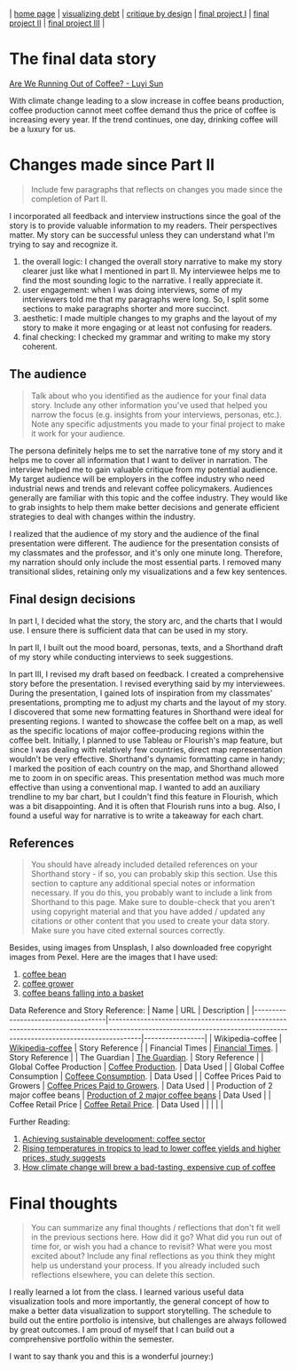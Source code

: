 | [home page](https://luyi-sss.github.io/tswd-portfolio-luyi/) | [visualizing debt](visualizing-government-debt) | [critique by design](critique-by-design) | [final project I](final-project-part-one) | [final project II](final-project-part-two) | [final project III](final-project-part-three) |

# The final data story
[Are We Running Out of Coffee? - Luyi Sun](https://carnegiemellon.shorthandstories.com/are-we-running-out-of-coffee/index.html)

With climate change leading to a slow increase in coffee beans production, coffee production cannot meet coffee demand thus the price of coffee is increasing every year. If the trend continues, one day, drinking coffee will be a luxury for us.

<script src="https://carnegiemellon.shorthandstories.com/are-we-running-out-of-coffee/embed.js"></script>


# Changes made since Part II
> Include few paragraphs that reflects on changes you made since the completion of Part II. 

I incorporated all feedback and interview instructions since the goal of the story is to provide valuable information to my readers. Their perspectives matter. My story can be successful unless they can understand what I'm trying to say and recognize it.
1. the overall logic: I changed the overall story narrative to make my story clearer just like what I mentioned in part II. My interviewee helps me to find the most sounding logic to the narrative. I really appreciate it.  
2. user engagement: when I was doing interviews, some of my interviewers told me that my paragraphs were long. So, I split some sections to make paragraphs shorter and more succinct.
3. aesthetic: I made multiple changes to my graphs and the layout of my story to make it more engaging or at least not confusing for readers.
4. final checking: I checked my grammar and writing to make my story coherent.


## The audience
> Talk about who you identified as the audience for your final data story. Include any other information you've used that helped you narrow the focus (e.g. insights from your interviews, personas, etc.).  Note any specific adjustments you made to your final project to make it work for your audience.

The persona definitely helps me to set the narrative tone of my story and it helps me to cover all information that I want to deliver in narration. The interview helped me to gain valuable critique from my potential audience. My target audience will be employers in the coffee industry who need industrial news and trends and relevant coffee policymakers. Audiences generally are familiar with this topic and the coffee industry. They would like to grab insights to help them make better decisions and generate efficient strategies to deal with changes within the industry.

I realized that the audience of my story and the audience of the final presentation were different. The audience for the presentation consists of my classmates and the professor, and it's only one minute long. Therefore, my narration should only include the most essential parts. I removed many transitional slides, retaining only my visualizations and a few key sentences.  


## Final design decisions
In part I, I decided what the story, the story arc, and the charts that I would use. I ensure there is sufficient data that can be used in my story.  

In part II, I built out the mood board, personas, texts, and a Shorthand draft of my story while conducting interviews to seek suggestions.  

In part III, I revised my draft based on feedback. I created a comprehensive story before the presentation. I revised everything said by my interviewees. During the presentation, I gained lots of inspiration from my classmates' presentations, prompting me to adjust my charts and the layout of my story. I discovered that some new formatting features in Shorthand were ideal for presenting regions. I wanted to showcase the coffee belt on a map, as well as the specific locations of major coffee-producing regions within the coffee belt. Initially, I planned to use Tableau or Flourish's map feature, but since I was dealing with relatively few countries, direct map representation wouldn't be very effective. Shorthand's dynamic formatting came in handy; I marked the position of each country on the map, and Shorthand allowed me to zoom in on specific areas. This presentation method was much more effective than using a conventional map. I wanted to add an auxiliary trendline to my bar chart, but I couldn't find this feature in Flourish, which was a bit disappointing. And it is often that Flourish runs into a bug. Also, I found a useful way for narrative is to write a takeaway for each chart.


## References
> You should have already included detailed references on your Shorthand story - if so, you can probably skip this section.  Use this section to capture any additional special notes or information necessary.  If you do this, you probably want to include a link from Shorthand to this page. Make sure to double-check that you aren't using copyright material and that you have added / updated any citations or other content that you used to create your data story.  Make sure you have cited external sources correctly. 

Besides, using images from Unsplash, I also downloaded free copyright images from Pexel. Here are the images that I have used:
1. [coffee bean](https://www.pexels.com/photo/ripe-coffee-berries-falling-into-wicker-basket-7125434/)
2. [coffee grower](https://www.pexels.com/photo/woman-holding-a-basket-with-coffee-at-a-plantation-17836197/)
3. [coffee beans falling into a basket](https://www.pexels.com/photo/ripe-coffee-berries-falling-into-wicker-basket-7125434/)

Data Reference and Story Reference:
| Name                               | URL                                                                                                                                                                 | Description     |
|------------------------------------|---------------------------------------------------------------------------------------------------------------------------------------------------------------------|-----------------|
| Wikipedia-coffee                   | [Wikipedia-coffee](https://en.wikipedia.org/wiki/Economics_of_coffee#:~:text=Twelve%20billion%20pounds%20of%20coffee,over%20130%20million%20coffee%20drinkers)      | Story Reference |
| Financial Times                    | [Financial Times](https://ig.ft.com/coffee/).                                                                                                                       | Story Reference |
| The Guardian                       | [The Guardian](https://www.theguardian.com/environment/2023/mar/09/rising-temperatures-in-tropics-to-lead-to-lower-coffee-yields-and-higher-prices-study-suggests). | Story Reference |
| Global Coffee Production           | [Coffee Production](https://www.ico.org/prices/po-production.pdf).                                                                                                  | Data Used       |
| Global Coffee Consumption          | [Coffeee Consumption](https://www.ico.org/new_historical.asp?section=Statistics).                                                                                   | Data Used       |
| Coffee Prices Paid to Growers      | [Coffee Prices Paid to Growers](https://www.ico.org/new_historical.asp).                                                                                            | Data Used       |
| Production of 2 major coffee beans | [Production of 2 major coffee beans](https://www.ico.org/prices/new-consumption-table.pdf)                                                                          | Data Used       |
| Coffee Retail Price                | [Coffee Retail Price](https://www.ico.org/new_historical.asp?section=Statistics).                                                                                   | Data Used       |
|                                    |                                                                                                                                                                     |                 |

Further Reading:
1. [Achieving sustainable development: coffee sector](https://ccsi.columbia.edu/content/achieving-sustainable-development-coffee-sector)
2. [Rising temperatures in tropics to lead to lower coffee yields and higher prices, study suggests](https://www.theguardian.com/environment/2014/mar/28/climate-change-bad-expensive-coffee-ipcc)
3. [How climate change will brew a bad-tasting, expensive cup of coffee](https://www.theguardian.com/environment/2014/mar/28/climate-change-bad-expensive-coffee-ipcc)

# Final thoughts
> You can summarize any final thoughts / reflections that don't fit well in the previous sections here.  How did it go?  What did you run out of time for, or wish you had a chance to revisit?  What were you most excited about?  Include any final reflections as you think they might help us understand your process.  If you already included such reflections elsewhere, you can delete this section. 

I really learned a lot from the class. I learned various useful data visualization tools and more importantly, the general concept of how to make a better data visualization to support storytelling. The schedule to build out the entire portfolio is intensive, but challenges are always followed by great outcomes. I am proud of myself that I can build out a comprehensive portfolio within the semester.  

I want to say thank you and this is a wonderful journey:)
